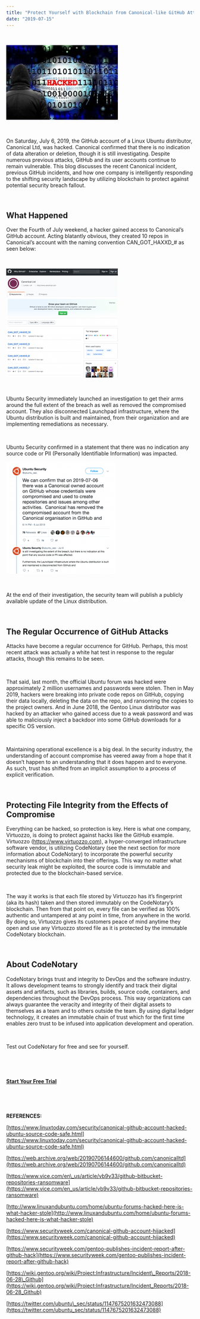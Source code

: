 ```yaml
---
title: "Protect Yourself with Blockchain from Canonical-like GitHub Attacks"
date: "2019-07-15"
---
```


 

![Hacked](/images/blog/Hacked-300x200.jpg)

 

On Saturday, July 6, 2019, the GitHub account of a Linux Ubuntu distributor, Canonical Ltd, was hacked. Canonical confirmed that there is no indication of data alteration or deletion, though it is still investigating. Despite numerous previous attacks, GitHub and its user accounts continue to remain vulnerable. This blog discusses the recent Canonical incident, previous GitHub incidents, and how one company is intelligently responding to the shifting security landscape by utilizing blockchain to protect against potential security breach fallout. 

 

## **What Happened**

Over the Fourth of July weekend, a hacker gained access to Canonical’s GitHub account. Acting blatantly obvious, they created 10 repos in Canonical’s account with the naming convention CAN\_GOT\_HAXXD\_# as seen below:

 

![GitHub Attack - Canonical Repo](/images/blog/Screenshot-2019-07-12-10.26.39-300x292.png)

 

Ubuntu Security immediately launched an investigation to get their arms around the full extent of the breach as well as removed the compromised account. They also disconnected Launchpad infrastructure, where the Ubuntu distribution is built and maintained, from their organization and are implementing remediations as necessary. 

 

Ubuntu Security confirmed in a statement that there was no indication any source code or PII (Personally Identifiable Information) was impacted.

![Ubuntu Security Tweet - Canonical Hack](/images/blog/Screenshot-2019-07-12-10.47.40-294x300.png)

 

At the end of their investigation, the security team will publish a publicly available update of the Linux distribution. 

 

## **The Regular Occurrence of GitHub Attacks**

Attacks have become a regular occurrence for GitHub. Perhaps, this most recent attack was actually a white hat test in response to the regular attacks, though this remains to be seen. 

 

That said, last month, the official Ubuntu forum was hacked were approximately 2 million usernames and passwords were stolen. Then in May 2019, hackers were breaking into private code repos on GitHub, copying their data locally, deleting the data on the repo, and ransoming the copies to the project owners. And in June 2018, the Gentoo Linux distributor was hacked by an attacker who gained access due to a weak password and was able to maliciously inject a backdoor into some GitHub downloads for a specific OS version. 

 

Maintaining operational excellence is a big deal. In the security industry, the understanding of account compromise has veered away from a hope that it doesn’t happen to an understanding that it does happen and to everyone. As such, trust has shifted from an implicit assumption to a process of explicit verification.

 

## **Protecting File Integrity from the Effects of Compromise**

Everything can be hacked, so protection is key. Here is what one company, Virtuozzo, is doing to protect against hacks like the GitHub example. Virtuozzo (https://www.virtuozzo.com), a hyper-converged infrastructure software vendor, is utilizing CodeNotary (see the next section for more information about CodeNotary) to incorporate the powerful security mechanisms of blockchain into their offerings. This way no matter what security leak might be exploited, the source code is immutable and protected due to the blockchain-based service.

 

The way it works is that each file stored by Virtuozzo has it’s fingerprint (aka its hash) taken and then stored immutably on the CodeNotary’s blockchain. Then from that point on, every file can be verified as 100% authentic and untampered at any point in time, from anywhere in the world. By doing so, Virtuozzo gives its customers peace of mind anytime they open and use any Virtuozzo stored file as it is protected by the immutable CodeNotary blockchain.

 

## **About CodeNotary**

CodeNotary brings trust and integrity to DevOps and the software industry. It allows development teams to strongly identify and track their digital assets and artifacts, such as libraries, builds, source code, containers, and dependencies throughout the DevOps process. This way organizations can always guarantee the veracity and integrity of their digital assets to themselves as a team and to others outside the team. By using digital ledger technology, it creates an immutable chain of trust which for the first time enables zero trust to be infused into application development and operation.

 

Test out CodeNotary for free and see for yourself.

 

 

**[Start Your Free Trial](https://dashboard.codenotary.io/auth/signup)**

 

 

**REFERENCES:**

[https://www.linuxtoday.com/security/canonical-github-account-hacked-ubuntu-source-code-safe.html](https://www.linuxtoday.com/security/canonical-github-account-hacked-ubuntu-source-code-safe.html)

[https://web.archive.org/web/20190706144600/github.com/canonicalltd](https://web.archive.org/web/20190706144600/github.com/canonicalltd)

[https://www.vice.com/en\_us/article/vb9v33/github-bitbucket-repositories-ransomware](https://www.vice.com/en_us/article/vb9v33/github-bitbucket-repositories-ransomware)

[http://www.linuxandubuntu.com/home/ubuntu-forums-hacked-here-is-what-hacker-stole](http://www.linuxandubuntu.com/home/ubuntu-forums-hacked-here-is-what-hacker-stole)

[https://www.securityweek.com/canonical-github-account-hijacked](https://www.securityweek.com/canonical-github-account-hijacked)

[https://www.securityweek.com/gentoo-publishes-incident-report-after-github-hack](https://www.securityweek.com/gentoo-publishes-incident-report-after-github-hack)

[https://wiki.gentoo.org/wiki/Project:Infrastructure/Incident\_Reports/2018-06-28\_Github](https://wiki.gentoo.org/wiki/Project:Infrastructure/Incident_Reports/2018-06-28_Github)

[https://twitter.com/ubuntu\_sec/status/1147675201632473088](https://twitter.com/ubuntu_sec/status/1147675201632473088)
